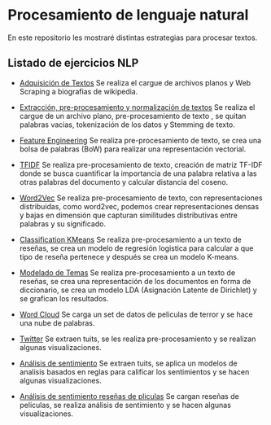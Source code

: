 # Procesamiento de lenguaje natural

En este repositorio les mostraré distintas estrategias para procesar textos.

## Listado de ejercicios NLP

* [Adquisición de Textos](https://nbviewer.jupyter.org/github/jonathanfuya/NLP/blob/master/Taller%2002%20-%20Adquisici%C3%B3n%20de%20Textos.ipynb) Se realiza el cargue de archivos planos y Web Scraping a biografias de wikipedia.

* [Extracción, pre-procesamiento y normalización de textos](https://nbviewer.jupyter.org/github/jonathanfuya/NLP/blob/master/Taller%2003%20-%20Extracci%C3%B3n%2C%20pre-procesamiento%20%20y%20normalizaci%C3%B3n%20de%20textos.ipynb) Se realiza el cargue de un archivo plano, pre-procesamiento de texto ,  se quitan palabras vacias, tokenización de los datos y Stemming de texto.

* [Feature Engineering](https://nbviewer.jupyter.org/github/jonathanfuya/NLP/blob/master/Taller%2004%20-%20Feature%20Engineering.ipynb) Se realiza pre-procesamiento de texto, se crea una bolsa de palabras (BoW) para realizar una representación vectorial.

* [TFIDF](https://nbviewer.jupyter.org/github/jonathanfuya/NLP/blob/master/Taller%2005%20-%20TFIDF.ipynb) Se realiza pre-procesamiento de texto, creación de matriz TF-IDF donde se busca cuantificar la importancia de una palabra relativa a las otras palabras del documento y calcular distancia del coseno.

* [Word2Vec](https://nbviewer.jupyter.org/github/jonathanfuya/NLP/blob/master/Taller%2006%20-%20Word2Vec.ipynb) Se realiza pre-procesamiento de texto, con representaciones distribuidas, como word2vec, podemos crear representaciones densas y bajas en dimensión que capturan similitudes distributivas entre palabras y su significado.

* [Classification KMeans](https://nbviewer.jupyter.org/github/jonathanfuya/NLP/blob/master/Taller%2007%20-%20ClassificationKMeans.ipynb) Se realiza pre-procesamiento a un texto de reseñas, se crea un modelo de regresión logistica para calcular a que tipo de reseña pertenece y después se crea un modelo K-means.

* [Modelado de Temas](https://nbviewer.jupyter.org/github/jonathanfuya/NLP/blob/master/Taller%2008%20-%20Modelado%20de%20Temas.ipynb) Se realiza pre-procesamiento a un texto de reseñas, se crea una representación de los documentos en forma de diccionario, se crea un modelo LDA (Asignación Latente de Dirichlet) y se grafican los resultados.

* [Word Cloud](https://nbviewer.jupyter.org/github/jonathanfuya/NLP/blob/master/Taller%2009%20-%20Word%20Cloud.ipynb) Se carga un set de datos de peliculas de terror y se hace una nube de palabras.

* [Twitter](https://nbviewer.jupyter.org/github/jonathanfuya/NLP/blob/master/Taller%2010%20-%20Twitter.ipynb) Se extraen tuits, se les realiza pre-procesamiento y se realizan algunas visualizaciones.

* [Análisis de sentimiento](https://nbviewer.jupyter.org/github/jonathanfuya/NLP/blob/master/Taller%2011%20-%20Sentimiento.ipynb) Se extraen tuits, se aplica un modelos de analisis basados en reglas para calificar los sentimientos y se hacen algunas visualizaciones.

* [Análisis de sentimiento reseñas de pliculas](https://nbviewer.jupyter.org/github/jonathanfuya/NLP/blob/master/Análisis%20de%20sentimiento%20sobre%20reseñas%20de%20películas.ipynb) Se cargan reseñas de peliculas, se realiza análisis de sentimiento y se hacen algunas visualizaciones.
